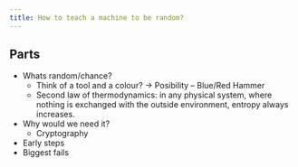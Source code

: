```yaml
---
title: How to teach a machine to be random?
---
```



<comment>


## Parts
* Whats random/chance?
    * Think of a tool and a colour? → Posibility – Blue/Red Hammer
    * Second law of thermodynamics: in any physical system, where nothing is exchanged with the outside environment, entropy always increases. 
* Why would we need it?
    * Cryptography
* Early steps
* Biggest fails


</comment>
